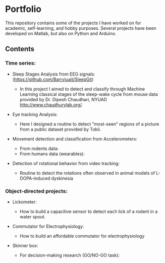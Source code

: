 # Portfolio

This repository contains some of the projects I have worked on for academic, self-learning, and hobby purposes.
Several projects have been developed on Matlab, but also on Python and Arduino.

## Contents

### Time series:
- Sleep Stages Analysis from EEG signals: (https://github.com/Barryjuait/SleepGit)
  * In this project I aimed to detect and classify through Machine Learning classical stages of 
  the sleep-wake cycle from mouse data provided by Dr. Dipesh Chaudhari, NYUAD http://www.chaudhurylab.org/.
  
- Eye tracking Analysis: 
  * Here I designed a routine to detect "most-seen" regions of a picture from a public dataset provided by Tobii. 

- Movement detection and classification from Accelerometers:
  * From rodents data:
  * From humans data (wearables):

- Detection of rotational behavior from video tracking:
  * Routine to detect the rotations often observed in animal models of L-DOPA-induced dyskinesia


### Object-directed projects:
- Lickometer:
  * How to build a capacitive sensor to detect each lick of a rodent in a water spout.
  
- Commutator for Electrophysiology:
  * How to build an affordable commutator for electrophysiology
  
- Skinner box:
  * For decision-making research (GO/NO-GO task):

  
 
